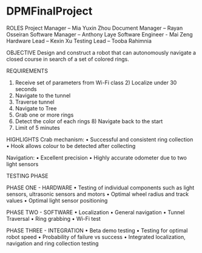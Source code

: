 # DPMFinalProject

ROLES
Project Manager – Mia Yuxin Zhou
Document Manager – Rayan Osseiran 
Software Manager – Anthony Laye 
Software Engineer - Mai Zeng 
Hardware Lead – Kexin Xu
Testing Lead – Tooba Rahimnia

OBJECTIVE
Design and construct a robot that can autonomously navigate a closed course in search of a set of colored rings.

REQUIREMENTS
1) Receive set of parameters from Wi-Fi class 2) Localize under 30 seconds
3) Navigate to the tunnel
4) Traverse tunnel
5) Navigate to Tree
6) Grab one or more rings
7) Detect the color of each rings 8) Navigate back to the start
9) Limit of 5 minutes

HIGHLIGHTS
Crab mechanism: 
• Successful and consistent ring collection
• Hook allows colour to be detected after collecting

Navigation:
• Excellent precision
• Highly accurate odometer due to two light sensors

TESTING PHASE

PHASE ONE - HARDWARE
• Testing of individual components such as light sensors, ultrasonic sensors and motors
• Optimal wheel radius and track values
• Optimal light sensor positioning 

PHASE TWO - SOFTWARE
• Localization
• General navigation
• Tunnel Traversal
• Ring grabbing
• Wi-Fi test

PHASE THREE - INTEGRATION
• Beta demo testing
• Testing for optimal robot speed
• Probability of failure vs success
• Integrated localization, navigation
and ring collection testing
 
